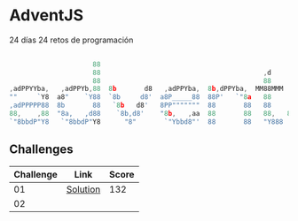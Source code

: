 # AdventJS
24 días 24 retos de programación

```js
                                                                                               
                     88                                                       88   ad88888ba   
                     88                                         ,d            88  d8"     "8b  
                     88                                         88            88  Y8,          
,adPPYYba,   ,adPPYb,88  8b       d8   ,adPPYba,  8b,dPPYba,  MM88MMM         88  `Y8aaaaa,    
""     `Y8  a8"    `Y88  `8b     d8'  a8P_____88  88P'   `"8a   88            88    `"""""8b,  
,adPPPPP88  8b       88   `8b   d8'   8PP"""""""  88       88   88            88          `8b  
88,    ,88  "8a,   ,d88    `8b,d8'    "8b,   ,aa  88       88   88,   88,   ,d88  Y8a     a8P  
`"8bbdP"Y8   `"8bbdP"Y8      "8"       `"Ybbd8"'  88       88   "Y888  "Y8888P"    "Y88888P"
```

## Challenges
| Challenge | Link                                  | Score     |
| --------- | ------------------------------------- | --------- |
| 01        | [Solution](./challenge01/index.js)    | 132       |
| 02        |                                       |           |